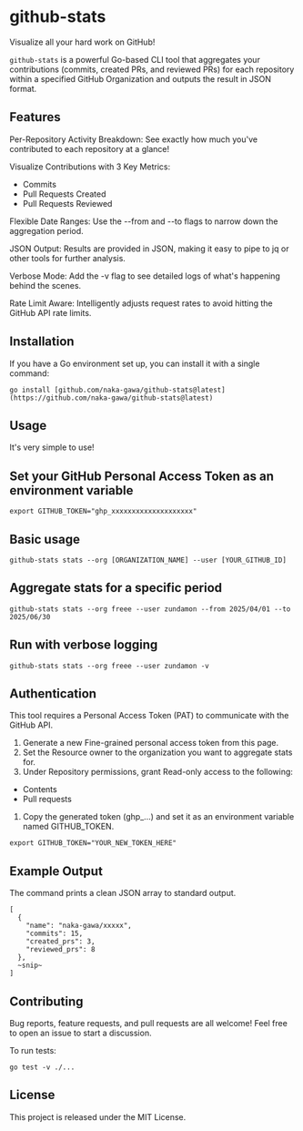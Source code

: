 # github-stats

Visualize all your hard work on GitHub!

`github-stats` is a powerful Go-based CLI tool that aggregates your contributions (commits, created PRs, and reviewed PRs) for each repository within a specified GitHub Organization and outputs the result in JSON format.

## Features

Per-Repository Activity Breakdown: See exactly how much you've contributed to each repository at a glance!

Visualize Contributions with 3 Key Metrics:

- Commits
- Pull Requests Created
- Pull Requests Reviewed

Flexible Date Ranges: Use the --from and --to flags to narrow down the aggregation period.

JSON Output: Results are provided in JSON, making it easy to pipe to jq or other tools for further analysis.

Verbose Mode: Add the -v flag to see detailed logs of what's happening behind the scenes.

Rate Limit Aware: Intelligently adjusts request rates to avoid hitting the GitHub API rate limits.

## Installation

If you have a Go environment set up, you can install it with a single command:

```shell
go install [github.com/naka-gawa/github-stats@latest](https://github.com/naka-gawa/github-stats@latest)
```

## Usage

It's very simple to use!

## Set your GitHub Personal Access Token as an environment variable

```shell
export GITHUB_TOKEN="ghp_xxxxxxxxxxxxxxxxxxxx"
```

## Basic usage

```shell
github-stats stats --org [ORGANIZATION_NAME] --user [YOUR_GITHUB_ID]
```

## Aggregate stats for a specific period

```shell
github-stats stats --org freee --user zundamon --from 2025/04/01 --to 2025/06/30
```

## Run with verbose logging

```shell
github-stats stats --org freee --user zundamon -v
```

## Authentication

This tool requires a Personal Access Token (PAT) to communicate with the GitHub API.

1. Generate a new Fine-grained personal access token from this page.
1. Set the Resource owner to the organization you want to aggregate stats for.
1. Under Repository permissions, grant Read-only access to the following:

- Contents
- Pull requests

1. Copy the generated token (ghp_...) and set it as an environment variable named GITHUB_TOKEN.

```shell
export GITHUB_TOKEN="YOUR_NEW_TOKEN_HERE"
```

## Example Output

The command prints a clean JSON array to standard output.

```shell
[
  {
    "name": "naka-gawa/xxxxx",
    "commits": 15,
    "created_prs": 3,
    "reviewed_prs": 8
  },
  ~snip~
]
```

## Contributing

Bug reports, feature requests, and pull requests are all welcome!
Feel free to open an issue to start a discussion.

To run tests:

```shell
go test -v ./...
```

## License

This project is released under the MIT License.
